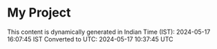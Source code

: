 # My Project

This content is dynamically generated in Indian Time (IST): 2024-05-17 16:07:45 IST
Converted to UTC: 2024-05-17 10:37:45 UTC
